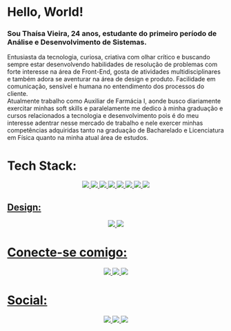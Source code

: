 # Hello, World! 
### Sou Thaísa Vieira, 24 anos, estudante do primeiro período de Análise e Desenvolvimento de Sistemas.
<p>
Entusiasta da tecnologia, curiosa, criativa com olhar crítico e buscando sempre estar desenvolvendo habilidades de resolução de problemas com forte interesse na área de Front-End, gosta de atividades multidisciplinares e também adora se aventurar na área de design e produto. Facilidade em comunicação, sensível e humana no entendimento dos processos do cliente.<br>
Atualmente trabalho como Auxiliar de Farmácia I, aonde busco diariamente exercitar minhas soft skills e paralelamente me dedico à minha graduação e cursos relacionados a tecnologia e desenvolvimento pois é do meu interesse adentrar nesse mercado de trabalho e nele exercer minhas competências adquiridas tanto na graduação de Bacharelado e Licenciatura em Física quanto na minha atual área de estudos.
</p>

# Tech Stack:
<p align="center">
    <a href="#"><img src="https://img.shields.io/badge/Markdown-000000?style=for-the-badge&logo=markdown&logoColor=white"</a> 
    <a href="#"><img src="https://img.shields.io/badge/HTML5-E34F26?style=for-the-badge&logo=html5&logoColor=white"</a> 
    <a href="#"><img src="https://img.shields.io/badge/CSS3-1572B6?style=for-the-badge&logo=css3&logoColor=white"</a>
    <a href="#"><img src="https://img.shields.io/badge/Bootstrap-563D7C?style=for-the-badge&logo=bootstrap&logoColor=white"</a> 
    <a href="#"><img src="https://img.shields.io/badge/Sass-CC6699?style=for-the-badge&logo=sass&logoColor=white"</a> 
    <a href="#"><img src="https://img.shields.io/badge/JavaScript-F7DF1E?style=for-the-badge&logo=javascript&logoColor=black"</a>
    <a href="#"><img src="https://img.shields.io/badge/React-20232A?style=for-the-badge&logo=react&logoColor=61DAFB"</a>
    <a href="#"><img src="https://img.shields.io/badge/Tailwind_CSS-38B2AC?style=for-the-badge&logo=tailwind-css&logoColor=white"</a> 
</p>
<h2> Design: </h2>
 <p align="center">
    <a href="#"><img src="https://img.shields.io/badge/Canva-%2300C4CC.svg?&style=for-the-badge&logo=Canva&logoColor=white"</a> 
    <a href="#"><img src="https://img.shields.io/badge/Figma-F24E1E?style=for-the-badge&logo=figma&logoColor=white"</a> 
</p>

# Conecte-se comigo:
<p align="center">
   <a href="https://www.linkedin.com/in/tha%C3%ADsa-vieira/"><img src="https://img.shields.io/badge/LinkedIn-%230077B5.svg?logo=linkedin&logoColor=white"</a> 
  <a href="https://twitter.com/compiuter_thai"><img src="https://img.shields.io/badge/Twitter-%231DA1F2.svg?logo=Twitter&logoColor=white"</a> 
  <a href="https://dev.to/thaisavieira"><img src="https://img.shields.io/badge/dev.to-0A0A0A?style=for-the-badge&logo=devdotto&logoColor=white"</a> 
</p>

 # Social:
 <p align="center">
    <a href="https://codepen.io/thaisavieira"><img src="https://img.shields.io/badge/Codepen-000000?style=for-the-badge&logo=codepen&logoColor=white"</a> 
    <a href="https://www.codewars.com/users/thaielha"><img src="https://img.shields.io/badge/Codewars-B1361E?style=for-the-badge&logo=Codewars&logoColor=white"</a> 
    <a href="https://leetcode.com/thaisavieira/"><img src="https://img.shields.io/badge/-LeetCode-FFA116?style=for-the-badge&logo=LeetCode&logoColor=black"</a> 
</p>
     


